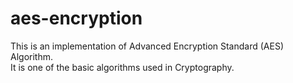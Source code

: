 # aes-encryption
This is an implementation of Advanced Encryption Standard (AES) Algorithm.  
It is one of the basic algorithms used in Cryptography.
